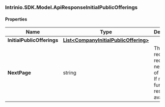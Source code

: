 [//]: # (CLASS:Intrinio.SDK.Model.ApiResponseInitialPublicOfferings)

[//]: # (KIND:object)

### Intrinio.SDK.Model.ApiResponseInitialPublicOfferings
#### Properties

[//]: # (START_DEFINITION)

Name | Type | Description
------------ | ------------- | -------------
**InitialPublicOfferings** | [**List&lt;CompanyInitialPublicOffering&gt;**](CompanyInitialPublicOffering.md) |  &nbsp;
**NextPage** | string | The token required to request the next page of the data. If null, no further results are available. &nbsp;

[//]: # (END_DEFINITION)


[//]: # (CONTAINED_CLASS:Intrinio.SDK.Model.CompanyInitialPublicOffering)



